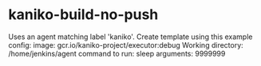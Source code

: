 # kaniko-build-no-push

Uses an agent matching label 'kaniko'. Create template using this example config:
image: gcr.io/kaniko-project/executor:debug
Working directory: /home/jenkins/agent
command to run: sleep
arguments: 9999999
